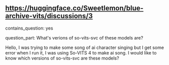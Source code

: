 ## https://huggingface.co/Sweetlemon/blue-archive-vits/discussions/3

contains_question: yes

question_part: What's verions of so-vits-svc of these models are?

Hello, I was trying to make some song of ai character singing but I get some error when I run it, I was using So-VITS 4 to make ai song. I would like to know which versions of so-vits-svc are these models?